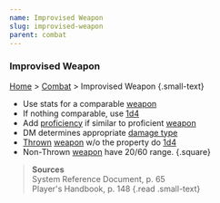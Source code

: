 ```yaml
---
name: Improvised Weapon
slug: improvised-weapon
parent: combat
---
```

### Improvised Weapon
[Home](dm-operations-center) > [Combat](combat-menu) > Improvised Weapon {.small-text}

- Use stats for a comparable [weapon](weapons)
- If nothing comparable, use [1d4](/roll/1d4)
- Add [proficiency](proficiency-bonus) if similar to proficient [weapon](weapons)
- DM determines appropriate [damage type](damage-type)
- [Thrown](weapon-properties) [weapon](weapons) w/o the property do [1d4](/roll/1d4)
- Non-Thrown [weapon](weapons) have 20/60 range.
{.square}

> **Sources** <br/>
> System Reference Document, p. 65<br/>
> Player's Handbook, p. 148
{.read .small-text}